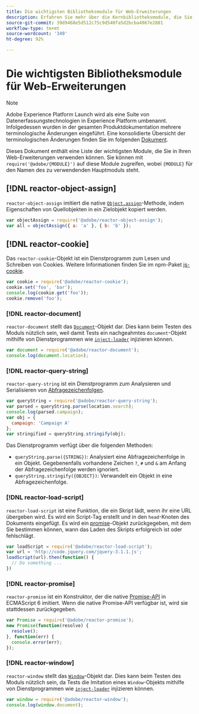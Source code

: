 ```yaml
---
title: Die wichtigsten Bibliotheksmodule für Web-Erweiterungen
description: Erfahren Sie mehr über die Kernbibliotheksmodule, die Sie in Ihren Web-Erweiterungen verwenden können.
source-git-commit: 39d9468e5d512c75c9d540fa5d2bcba4967e2881
workflow-type: tm+mt
source-wordcount: '349'
ht-degree: 92%

---
```


# Die wichtigsten Bibliotheksmodule für Web-Erweiterungen

>[!NOTE]
>
>Adobe Experience Platform Launch wird als eine Suite von Datenerfassungstechnologien in Experience Platform umbenannt. Infolgedessen wurden in der gesamten Produktdokumentation mehrere terminologische Änderungen eingeführt. Eine konsolidierte Übersicht der terminologischen Änderungen finden Sie im folgenden [Dokument](../../term-updates.md).

Dieses Dokument enthält eine Liste der wichtigsten Module, die Sie in Ihren Web-Erweiterungen verwenden können. Sie können mit `require('@adobe/{MODULE}')` auf diese Module zugreifen, wobei `{MODULE}` für den Namen des zu verwendenden Hauptmoduls steht.

## [!DNL reactor-object-assign]

`reactor-object-assign` imitiert die native [`Object.assign`](https://developer.mozilla.org/de-DE/docs/Web/JavaScript/Reference/Global_Objects/Object/assign)-Methode, indem Eigenschaften von Quellobjekten in ein Zielobjekt kopiert werden.

```javascript
var objectAssign = require('@adobe/reactor-object-assign');
var all = objectAssign({ a: 'a' }, { b: 'b' });
```

## [!DNL reactor-cookie]

Das `reactor-cookie`-Objekt ist ein Dienstprogramm zum Lesen und Schreiben von Cookies. Weitere Informationen finden Sie im npm-Paket [js-cookie](https://www.npmjs.com/package/js-cookie).

```javascript
var cookie = require('@adobe/reactor-cookie');
cookie.set('foo', 'bar');
console.log(cookie.get('foo'));
cookie.remove('foo');
```

### [!DNL reactor-document]

`reactor-document` stellt das [`Document`](https://developer.mozilla.org/de-DE/docs/Web/API/Document)-Objekt dar. Dies kann beim Testen des Moduls nützlich sein, weil damit Tests ein nachgeahmtes `document`-Objekt mithilfe von Dienstprogrammen wie [`inject-loader`](https://www.npmjs.com/package/inject-loader) injizieren können.

```javascript
var document = require('@adobe/reactor-document');
console.log(document.location);
```

### [!DNL reactor-query-string]

`reactor-query-string` ist ein Dienstprogramm zum Analysieren und Serialisieren von [Abfragezeichenfolgen](https://developer.mozilla.org/en-US/docs/Web/API/HTMLHyperlinkElementUtils/search).

```javascript
var queryString = require('@adobe/reactor-query-string');
var parsed = queryString.parse(location.search);
console.log(parsed.campaign);
var obj = {
  campaign: 'Campaign A'
};
var stringified = queryString.stringify(obj);
```

Das Dienstprogramm verfügt über die folgenden Methoden:

* `queryString.parse({STRING})`: Analysiert eine Abfragezeichenfolge in ein Objekt. Gegebenenfalls vorhandene Zeichen `?`, `#` und `&` am Anfang der Abfragezeichenfolge werden ignoriert.
* `queryString.stringify({OBJECT})`: Verwandelt ein Objekt in eine Abfragezeichenfolge.

### [!DNL reactor-load-script]

`reactor-load-script` ist eine Funktion, die ein Skript lädt, wenn ihr eine URL übergeben wird. Es wird ein Script-Tag erstellt und in den `head`-Knoten des Dokuments eingefügt. Es wird ein [promise](https://developer.mozilla.org/de-DE/docs/Web/JavaScript/Reference/Global_Objects/Promise)-Objekt zurückgegeben, mit dem Sie bestimmen können, wann das Laden des Skripts erfolgreich ist oder fehlschlägt.

```javascript
var loadScript = require('@adobe/reactor-load-script');
var url = 'http://code.jquery.com/jquery-3.1.1.js';
loadScript(url).then(function() {
  // Do something ...
})
```

### [!DNL reactor-promise]

`reactor-promise` ist ein Konstruktor, der die native [Promise-API](https://developer.mozilla.org/en-US/docs/Web/JavaScript/Reference/Global_Objects/Promise) in ECMAScript 6 imitiert. Wenn die native Promise-API verfügbar ist, wird sie stattdessen zurückgegeben.

```javascript
var Promise = require('@adobe/reactor-promise');
new Promise(function(resolve) {
  resolve();
}, function(err) {
  console.error(err);
});
```

### [!DNL reactor-window]

`reactor-window` stellt das [`Window`](https://developer.mozilla.org/de-DE/docs/Web/API/Window)-Objekt dar. Dies kann beim Testen des Moduls nützlich sein, da Tests die Imitation eines `Window`-Objekts mithilfe von Dienstprogrammen wie [`inject-loader`](https://www.npmjs.com/package/inject-loader) injizieren können.

```javascript
var window = require('@adobe/reactor-window');
console.log(window.document);
```
